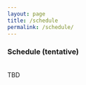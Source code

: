 ```yaml
---
layout: page
title: /schedule
permalink: /schedule/
---
```


<h3>Schedule (tentative)</h3>
<br/>
TBD
